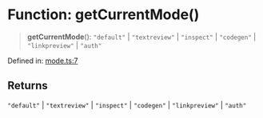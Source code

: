 # Function: getCurrentMode()

> **getCurrentMode**(): `"default"` \| `"textreview"` \| `"inspect"` \| `"codegen"` \| `"linkpreview"` \| `"auth"`

Defined in: [mode.ts:7](https://github.com/vernak2539/figma-plugin-helpers/blob/main/src/mode.ts#L7)

## Returns

`"default"` \| `"textreview"` \| `"inspect"` \| `"codegen"` \| `"linkpreview"` \| `"auth"`
